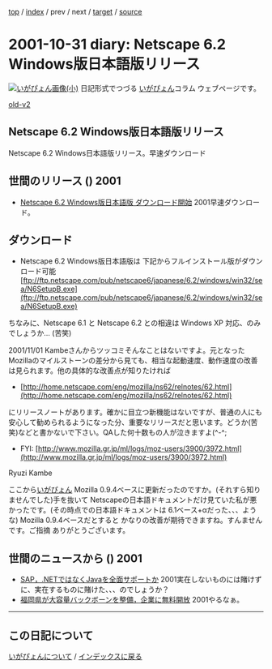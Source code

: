 [top](https://igapyon.github.io/diary/) 
 / [index](https://igapyon.github.io/diary/2001/index.html) 
 / prev 
 / next 
 / [target](https://igapyon.github.io/diary/2001/ig011031.html) 
 / [source](https://github.com/igapyon/diary/blob/gh-pages/2001/ig011031.html.src.md) 

2001-10-31 diary: Netscape 6.2 Windows版日本語版リリース
=====================================================================================================
[![いがぴょん画像(小)](https://igapyon.github.io/diary/images/iga200306s.jpg "いがぴょん")](https://igapyon.github.io/diary/memo/memoigapyon.html) 日記形式でつづる [いがぴょん](https://igapyon.github.io/diary/memo/memoigapyon.html)コラム ウェブページです。

[old-v2](ig011031-orig.html)

## Netscape 6.2 Windows版日本語版リリース

Netscape 6.2 Windows日本語版リリース。早速ダウンロード




 
## 世間のリリース () 2001

* [Netscape 6.2 Windows版日本語版 ダウンロード開始](http://home.netscape.com/ja/browsers/6/)  2001早速ダウンロード。

## ダウンロード

* Netscape 6.2 Windows版日本語版は 下記からフルインストール版がダウンロード可能
  [ftp://ftp.netscape.com/pub/netscape6/japanese/6.2/windows/win32/sea/N6SetupB.exe](ftp://ftp.netscape.com/pub/netscape6/japanese/6.2/windows/win32/sea/N6SetupB.exe)

ちなみに、Netscape 6.1 と Netscape 6.2 との相違は Windows XP 対応、のみでしょうか…
(苦笑)

2001/11/01 Kambeさんからツッコミそんなことはないですよ。元となったMozillaのマイルストーンの差分から見ても、相当な起動速度、動作速度の改善は見られます。他の具体的な改善点が知りたければ

* [http://home.netscape.com/eng/mozilla/ns62/relnotes/62.html](http://home.netscape.com/eng/mozilla/ns62/relnotes/62.html)

にリリースノートがあります。確かに目立つ新機能はないですが、普通の人にも安心して勧められるようになった分、重要なリリースだと思います。どうか(苦笑)などと書かないで下さい。QAした何十数もの人が泣きますよ(^-^;

* FYI:
  [http://www.mozilla.gr.jp/ml/logs/moz-users/3900/3972.html](http://www.mozilla.gr.jp/ml/logs/moz-users/3900/3972.html)

Ryuzi Kambe

ここから[いがぴょん](http://www.igapyon.jp/igapyon/diary/memo/memoigapyon.html)
Mozilla 0.9.4ベースに更新だったのですか。(それすら知りませんでした)手を抜いて Netscapeの日本語ドキュメントだけ見ていた私が悪かったです。(その時点での日本語ドキュメントは
6.1ベース+αだった、、、ような)
Mozilla 0.9.4ベースだとすると かなりの改善が期待できますね。すんませんです。ご指摘 ありがとうございます。

## 世間のニュースから () 2001

* [SAP，.NETではなくJavaを全面サポートか](http://www.zdnet.co.jp/news/0110/31/b_1030_06.html)  2001実在しないものには賭けずに、実在するものに賭けた、、、のでしょうか？
* [福岡県が大容量バックボーンを整備，企業に無料開放](http://www.zdnet.co.jp/news/bursts/0110/31/fgh.html)  2001やるなぁ。

----------------------------------------------------------------------------------------------------

## この日記について
[いがぴょんについて](https://igapyon.github.io/diary/memo/memoigapyon.html) / [インデックスに戻る](https://igapyon.github.io/diary/idxall.html)
